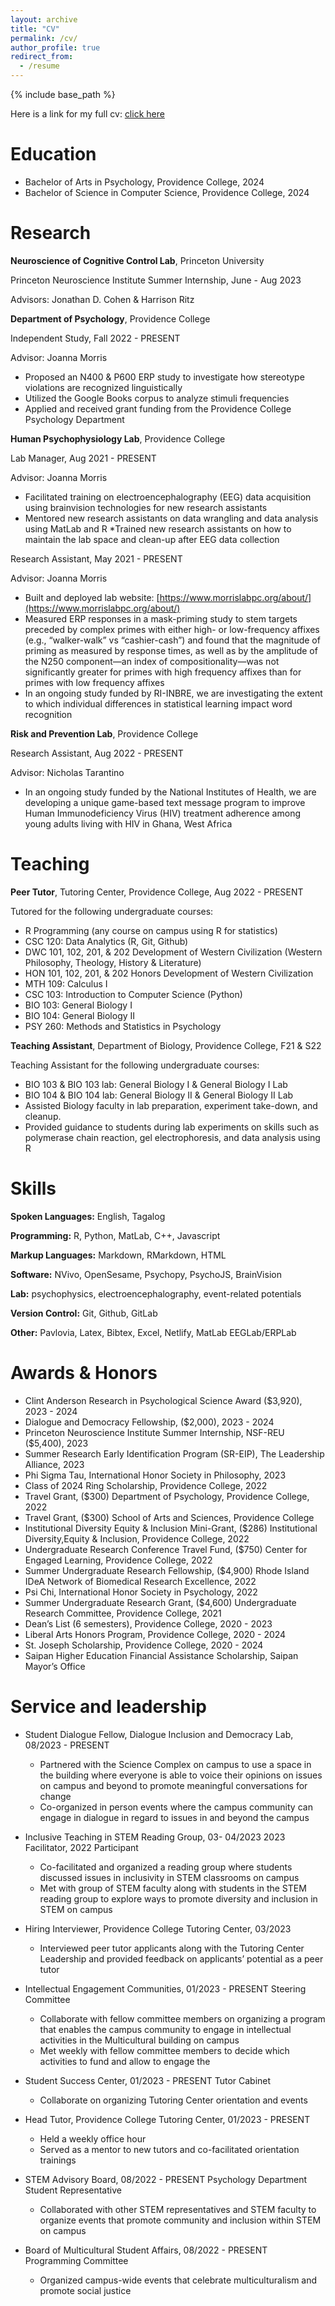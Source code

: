 ```yaml
---
layout: archive
title: "CV"
permalink: /cv/
author_profile: true
redirect_from:
  - /resume
---
```


{% include base_path %}

Here is a link for my full cv: [click here](https://docs.google.com/document/d/1wvmLmTKqCZVyNTeP7ol5P8nKuEApagGp1KOqcArEVcs/edit?usp=sharing)

Education
======
* Bachelor of Arts in Psychology, Providence College, 2024
* Bachelor of Science in Computer Science, Providence College, 2024



Research
======

**Neuroscience of Cognitive Control Lab**, Princeton University

Princeton Neuroscience Institute Summer Internship, June - Aug 2023

Advisors: Jonathan D. Cohen & Harrison Ritz



**Department of Psychology**, Providence College

Independent Study, Fall 2022 - PRESENT

Advisor: Joanna Morris

  * Proposed an N400 & P600 ERP study to investigate how stereotype violations are recognized linguistically
  * Utilized the Google Books corpus to analyze stimuli frequencies
  * Applied and received grant funding from the Providence College Psychology Department
  
**Human Psychophysiology Lab**, Providence College

Lab Manager, Aug 2021 - PRESENT

Advisor: Joanna Morris 

  * Facilitated training on electroencephalography (EEG) data acquisition using brainvision technologies for new research assistants 
  * Mentored new research assistants on data wrangling and data analysis using MatLab and R 
  *Trained new research assistants on how to maintain the lab space and clean-up after EEG data collection
  
Research Assistant, May 2021 - PRESENT

Advisor: Joanna Morris 
  * Built and deployed lab website: [https://www.morrislabpc.org/about/](https://www.morrislabpc.org/about/)
  * Measured ERP responses in a mask-priming study to stem targets preceded by complex primes with either high- or low-frequency affixes (e.g., “walker-walk” vs “cashier-cash”) and found that the magnitude of priming as measured by response times, as well as by the amplitude of the N250 component—an index of compositionality—was not significantly greater for primes with high frequency affixes than for primes with low frequency affixes
  * In an ongoing study funded by RI-INBRE, we are investigating the extent to which individual differences in statistical learning impact word recognition


**Risk and Prevention Lab**, Providence College

Research Assistant, Aug 2022 - PRESENT

Advisor: Nicholas Tarantino
  * In an ongoing study funded by the National Institutes of Health, we are developing a unique game-based text message program to improve Human Immunodeficiency Virus (HIV) treatment adherence among young adults living with HIV in Ghana, West Africa
  
  
  
  
Teaching
======
**Peer Tutor**, Tutoring Center, Providence College, Aug 2022 - PRESENT

Tutored for the following undergraduate courses: 
  * R Programming (any course on campus using R for statistics)
  * CSC 120:  Data Analytics (R, Git, Github)
  * DWC 101, 102, 201, & 202 Development of Western Civilization (Western Philosophy, Theology, History & Literature)
  * HON 101, 102, 201, & 202 Honors Development of Western Civilization
  * MTH 109: Calculus I
  * CSC 103: Introduction to Computer Science (Python)
  * BIO 103: General Biology I
  * BIO 104: General Biology II
  * PSY 260: Methods and Statistics in Psychology

**Teaching Assistant**, Department of Biology, Providence College, F21 & S22

Teaching Assistant for the following undergraduate courses: 
  * BIO 103 & BIO 103 lab: General Biology I & General Biology I Lab
  * BIO 104 & BIO 104 lab: General Biology II & General Biology II Lab
* Assisted Biology faculty in lab preparation, experiment take-down, and cleanup. 
* Provided guidance to students during lab experiments on skills such as polymerase chain reaction, gel electrophoresis, and data analysis using R




Skills
======
**Spoken Languages:** English, Tagalog

**Programming:** R, Python, MatLab, C++, Javascript

**Markup Languages:** Markdown, RMarkdown, HTML 

**Software:** NVivo, OpenSesame, Psychopy, PsychoJS, BrainVision

**Lab:** psychophysics, electroencephalography, event-related potentials

**Version Control:** Git, Github, GitLab

**Other:** Pavlovia, Latex, Bibtex, Excel, Netlify, MatLab EEGLab/ERPLab




Awards & Honors
======
  * Clint Anderson Research in Psychological Science Award ($3,920), 2023 - 2024
  * Dialogue and Democracy Fellowship, ($2,000), 2023 - 2024
  * Princeton Neuroscience Institute Summer Internship, NSF-REU ($5,400), 2023
  * Summer Research Early Identification Program (SR-EIP), The Leadership Alliance, 2023
  * Phi Sigma Tau, International Honor Society in Philosophy, 2023
  * Class of 2024 Ring Scholarship, Providence College, 2022
  * Travel Grant, ($300) Department of Psychology, Providence College, 2022
  * Travel Grant, ($300) School of Arts and Sciences, Providence College
  * Institutional Diversity Equity & Inclusion Mini-Grant, ($286) Institutional Diversity,Equity & Inclusion, Providence College, 2022
  * Undergraduate Research Conference Travel Fund, ($750) Center for Engaged Learning, Providence College, 2022
  * Summer Undergraduate Research Fellowship, ($4,900) Rhode Island IDeA Network of Biomedical Research Excellence, 2022
  * Psi Chi, International Honor Society in Psychology, 2022	
  * Summer Undergraduate Research Grant, ($4,600) Undergraduate Research Committee, Providence College, 2021
  * Dean’s List (6 semesters), Providence College, 2020 - 2023
  * Liberal Arts Honors Program, Providence College, 2020 - 2024
  * St. Joseph Scholarship, Providence College, 2020 - 2024
  * Saipan Higher Education Financial Assistance Scholarship, Saipan Mayor’s Office
  
  
  
  
  
Service and leadership
======
  * Student Dialogue Fellow, Dialogue Inclusion and Democracy Lab, 08/2023 - PRESENT
    * Partnered with the Science Complex on campus to use a space in the building where everyone is able to voice their opinions on issues on campus and beyond to promote meaningful conversations for change
    * Co-organized in person events where the campus community can engage in dialogue in regard to issues in and beyond the campus

  * Inclusive Teaching in STEM Reading Group, 03- 04/2023
  2023 Facilitator, 2022 Participant
    * Co-facilitated and organized a reading group where students discussed issues in inclusivity in STEM classrooms on campus 
    * Met with group of STEM faculty along with students in the STEM reading group to explore ways to promote diversity and inclusion in STEM on campus

  * Hiring Interviewer, Providence College Tutoring Center, 03/2023
    * Interviewed peer tutor applicants along with the Tutoring Center Leadership and provided feedback on applicants’ potential as a peer tutor

  * Intellectual Engagement Communities, 01/2023 - PRESENT
  Steering Committee
    * Collaborate with fellow committee members on organizing a program that enables the campus community to engage in intellectual activities in the Multicultural building on campus 
    * Met weekly with fellow committee members to decide which activities to fund and allow to engage the 

  * Student Success Center, 01/2023 - PRESENT
  Tutor Cabinet
    * Collaborate on organizing Tutoring Center orientation and events 

  * Head Tutor, Providence College Tutoring Center, 01/2023 - PRESENT
    * Held a weekly office hour 
    * Served as a mentor to new tutors and co-facilitated orientation trainings 
			
  * STEM Advisory Board, 08/2022 - PRESENT
  Psychology Department Student Representative
    * Collaborated with other STEM representatives and STEM faculty to organize events that promote community and inclusion within STEM on campus

  * Board of Multicultural Student Affairs, 08/2022 - PRESENT
  Programming Committee
    * Organized campus-wide events that celebrate multiculturalism and promote social justice 

